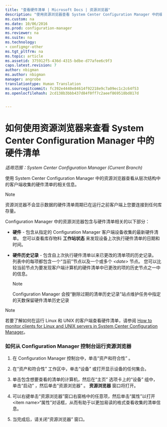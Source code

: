 ```yaml
---
title: "查看硬件清单 | Microsoft Docs | 资源浏览器"
description: "使用资源浏览器查看 System Center Configuration Manager 中的硬件清单。"
ms.custom: na
ms.date: 10/06/2016
ms.prod: configuration-manager
ms.reviewer: na
ms.suite: na
ms.technology:
- configmgr-other
ms.tgt_pltfrm: na
ms.topic: article
ms.assetid: 375912f5-436d-4315-bdbe-d77afee6c9f3
caps.latest.revision: 7
author: nbigman
ms.author: nbigman
manager: angrobe
translationtype: Human Translation
ms.sourcegitcommit: fc392e4440e84614f92218e9c7a09ec1c2c64f53
ms.openlocfilehash: 2cd138b3bbb437d84f0ff7c2aeef869518bd817d


---
```

# <a name="how-to-use-resource-explorer-to-view-hardware-inventory-in-system-center-configuration-manager"></a>如何使用资源浏览器来查看 System Center Configuration Manager 中的硬件清单

*适用范围：System Center Configuration Manager (Current Branch)*

使用 System Center Configuration Manager 中的资源浏览器查看从层次结构中的客户端收集的硬件清单的相关信息。  

> [!NOTE]  
>  资源浏览器不会显示数据的硬件清单周期已在运行之前客户端上您要连接到任何库存量。  

 Configuration Manager 中的资源浏览器包含与硬件清单相关的以下部分：  

-   **硬件** - 包含从指定的 Configuration Manager 客户端设备收集的最新硬件清单。 您可以查看库存物料 **工作站状态** 来发现设备上次执行硬件清单的日期和时间。  

-   **硬件历史记录** - 包含自上次执行硬件清单以来已更改的清单项的历史记录。 列表中的每项都包含一个“当前”节点以及一个或多个 *<date\>* 节点。 您可以比较当前节点为要发现客户端计算机的硬件清单中已更改的项的历史节点之一中的信息。  

    > [!NOTE]  
    >  Configuration Manager 会按“删除过期的清单历史记录”站点维护任务中指定的天数保留硬件清单历史记录  

> [!NOTE]  
>  若要了解如何在运行 Linux 和 UNIX 的客户端查看硬件清单，请参阅 [How to monitor clients for Linux and UNIX servers in System Center Configuration Manager](../../../../core/clients/manage/monitor-clients-for-linux-and-unix-servers.md)。  

### <a name="how-to-run-resource-explorer-from-the-configuration-manager-console"></a>如何从 Configuration Manager 控制台运行资源浏览器  

1.  在 Configuration Manager 控制台中，单击“资产和符合性” 。  

2.  在“资产和符合性”  工作区中，单击“设备”  或打开显示设备的任何集合。  

3.  单击包含想要查看的清单的计算机，然后在“主页”  选项卡上的“设备”  组中，单击“启动”  ，然后单击“资源浏览器” 。 **资源浏览器** 窗口将打开。  

4.  可以右键单击“资源浏览器”窗口右窗格中的任意项，然后单击“属性”以打开 <item name\>“属性”对话框，从而有助于以更加易读的格式查看收集的清单信息。  

5.  当完成后，请关闭“资源浏览器”  窗口。  



<!--HONumber=Dec16_HO3-->


